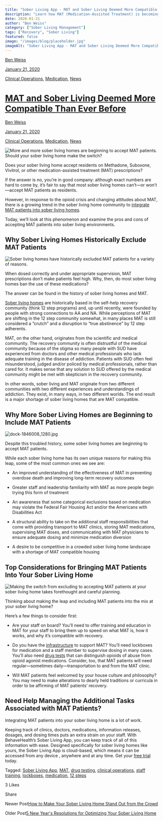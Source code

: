 ```yaml
---
title: "Sober Living App - MAT and Sober Living Deemed More Compatible Than Ever Before&lt;br/&gt;"
description: "Learn how MAT (Medication-Assisted Treatment) is becoming more compatible with sober living, enhancing support for recovery journeys."
date: 2020-01-21
author: "Ben Weiss"
category: ["Sober Living Management"]
tags: ["Recovery", "Sober Living"]
featured: false
image: "/images/blog/placeholder.jpg"
imageAlt: "Sober Living App - MAT and Sober Living Deemed More Compatible Than Ever Before&lt;br/&gt;"
---
```


[Ben Weiss](../../../../sober-living-app-blog%EF%B9%96author=5a811b27db7926c296af1851.html)

[January 21, 2020](mat-and-sober-living-deemed-more-compatible-than-ever-before.html)

[Clinical Operations](../../../category/Clinical+Operations.html), [Medication](../../../category/Medication.html), [News](../../../category/News.html)

#  [MAT and Sober Living Deemed More Compatible Than Ever Before](mat-and-sober-living-deemed-more-compatible-than-ever-before.html)

[Ben Weiss](../../../../sober-living-app-blog%EF%B9%96author=5a811b27db7926c296af1851.html)

[January 21, 2020](mat-and-sober-living-deemed-more-compatible-than-ever-before.html)

[Clinical Operations](../../../category/Clinical+Operations.html), [Medication](../../../category/Medication.html), [News](../../../category/News.html)

![More and more sober living homes are beginning to accept MAT patients. Should your sober living home make the switch?](/images/blog/mat-and-sober-living-deemed-more-compatible-than-ever-before/woman_in_a_glowing_sunset.png)

Does your sober living home accept residents on Methadone, Suboxone, Vivitrol, or other medication-assisted treatment (MAT) prescriptions? 

If the answer is no, you’re in good company: although exact numbers are hard to come by, it’s fair to say that most sober living homes can’t—or won’t—accept MAT patients as residents. 

However, in response to the opioid crisis and changing attitudes about MAT, there is a growing trend in the sober living home community to [integrate MAT patients into sober living homes](https://narronline.org/wp-content/uploads/2019/03/NARR-C4-NCBH_MAR-RH-Brief.pdf). 

Today, we’ll look at this phenomenon and examine the pros and cons of accepting MAT patients into sober living environments.

## Why Sober Living Homes Historically Exclude MAT Patients

![Sober living homes have historically excluded MAT patients for a variety of reasons.](/images/blog/mat-and-sober-living-deemed-more-compatible-than-ever-before/keep_out_sign.png)

When dosed correctly and under appropriate supervision, MAT prescriptions don’t make patients feel high. Why, then, do most sober living homes ban the use of these medications? 

The answer can be found in the history of sober living homes and MAT. 

[Sober living homes](https://soberlivingapp.com/sober-living-app-blog/2019/5/13/you-opened-a-sober-living-homenow-what) are historically based in the self-help recovery community (think 12 step programs) and, up until recently, were founded by people with strong connections to AA and NA. While perceptions of MAT are shifting in the 12 step community somewhat, in many places MAT is still considered a “crutch” and a disruption to “true abstinence” by 12 step adherents.

MAT, on the other hand, originates from the scientific and medical community. The recovery community is often distrustful of the medical community because of the stigma so many people with SUD have experienced from doctors and other medical professionals who lack adequate training in the disease of addiction. Patients with SUD often feel misunderstood, judged and/or policed by medical professionals, rather than cared for. It makes sense that any solution to SUD offered by the medical community might be met with skepticism in the recovery community. 

In other words, sober living and MAT originate from two different communities with two different experiences and understandings of addiction. They exist, in many ways, in two different worlds. The end result is a major shortage of sober living homes that are MAT compatible. 

## Why More Sober Living Homes are Beginning to Include MAT Patients  

![dock-1846008_1280.jpg](/images/blog/mat-and-sober-living-deemed-more-compatible-than-ever-before/dock-1846008_1280.jpg)

Despite this troubled history, some sober living homes are beginning to accept MAT patients. 

While each sober living home has its own unique reasons for making this leap, some of the most common ones we see are: 

  * An improved understanding of the effectiveness of MAT in preventing overdose death and improving long-term recovery outcomes

  * Greater staff and leadership familiarity with MAT as more people begin trying this form of treatment

  * An awareness that some categorical exclusions based on medication may violate the Federal Fair Housing Act and/or the Americans with Disabilities Act

  * A structural ability to take on the additional staff responsibilities that come with providing transport to MAT clinics, storing MAT medications, supervising MAT doses, and communicating with MAT physicians to ensure adequate dosing and minimize medication diversion

  * A desire to be competitive in a crowded sober living home landscape with a shortage of MAT compatible housing

## Top Considerations for Bringing MAT Patients Into Your Sober Living Home 

![Making the switch from excluding to accepting MAT patients at your sober living home takes forethought and careful planning.](/images/blog/mat-and-sober-living-deemed-more-compatible-than-ever-before/thinking_on_paper.png)

Thinking about making the leap and including MAT patients into the mix at your sober living home? 

Here’s a few things to consider first: 

  * Are your staff on board? You’ll need to offer training and education in MAT for your staff to bring them up to speed on what MAT is, how it works, and why it’s compatible with recovery. 

  * Do you have the [infrastructure](https://soberlivingapp.com/sober-living-app-blog/2019/6/12/whyd4uddqueuvptcntx0w73kfku109) to support MAT? You’ll need lockboxes for medication and a staff member to supervise dosing in many cases. You’ll also need [drug tests](https://soberlivingapp.com/sober-living-app-blog/2019/12/17/how-to-streamline-drug-testing-at-your-sober-living-home) that can distinguish opioids of abuse from opioid agonist medications. Consider, too, that MAT patients will need regular—sometimes daily—transportation to and from the MAT clinic. 

  * Will MAT patients feel welcomed by your house culture and philosophy? You may need to make alterations to dearly held traditions or curricula in order to be affirming of MAT patients’ recovery. 

## Need Help Managing the Additional Tasks Associated with MAT Patients? 

Integrating MAT patients into your sober living home is a lot of work. 

Keeping track of clinics, doctors, medications, information releases, dosages, and dosing times puts an extra strain on your staff. With BehaveHealth’s Sober Living App, you can keep track of all of this information with ease. Designed specifically for sober living homes like yours, the Sober Living App is cloud-based, which means it can be accessed from any device , anywhere and at any time. Get your [free trial](https://behavehealth.com/get-started) today.  

Tagged: [Sober Living App](../../../tag/Sober+Living+App.html), [MAT](../../../tag/MAT.html), [drug testing](https://soberlivingapp.com/sober-living-app-blog/tag/drug+testing), [clinical operations](https://soberlivingapp.com/sober-living-app-blog/tag/clinical+operations), [staff training](https://soberlivingapp.com/sober-living-app-blog/tag/staff+training), [lockboxes](../../../tag/lockboxes.html), [medication](../../../tag/medication.html), [12 steps](https://soberlivingapp.com/sober-living-app-blog/tag/12+steps)

3 Likes

Share

Newer Post[How to Make Your Sober Living Home Stand Out from the Crowd](https://soberlivingapp.com/sober-living-app-blog/2020/2/4/how-to-make-your-sober-living-home-stand-out-from-the-crowd)

Older Post[5 New Year's Resolutions for Optimizing Your Sober Living Home ](https://soberlivingapp.com/sober-living-app-blog/2019/12/31/5-new-years-resolutions-for-optimizing-your-sober-living-homenbsp)